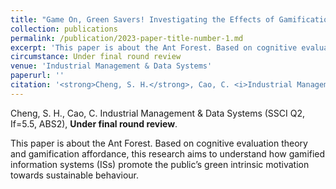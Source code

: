 ```yaml
---
title: "Game On, Green Savers! Investigating the Effects of Gamification Affordances on User Green Intrinsic Motivation: A Cognitive Evaluation Perspective."
collection: publications
permalink: /publication/2023-paper-title-number-1.md
excerpt: 'This paper is about the Ant Forest. Based on cognitive evaluation theory and gamification affordance, this research aims to understand how gamified information systems (ISs) promote the public’s green intrinsic motivation towards sustainable behaviour.'
circumstance: Under final round review
venue: 'Industrial Management & Data Systems'
paperurl: ''
citation: '<strong>Cheng, S. H.</strong>, Cao, C. <i>Industrial Management & Data Systems (SSCI Q2, If=5.5, ABS2)</i>, Under final round review.'
---
```

Cheng, S. H., Cao, C. Industrial Management & Data Systems (SSCI Q2, If=5.5, ABS2), **Under final round review**.

This paper is about the Ant Forest. Based on cognitive evaluation theory and gamification affordance, this research aims to understand how gamified information systems (ISs) promote the public’s green intrinsic motivation towards sustainable behaviour.

